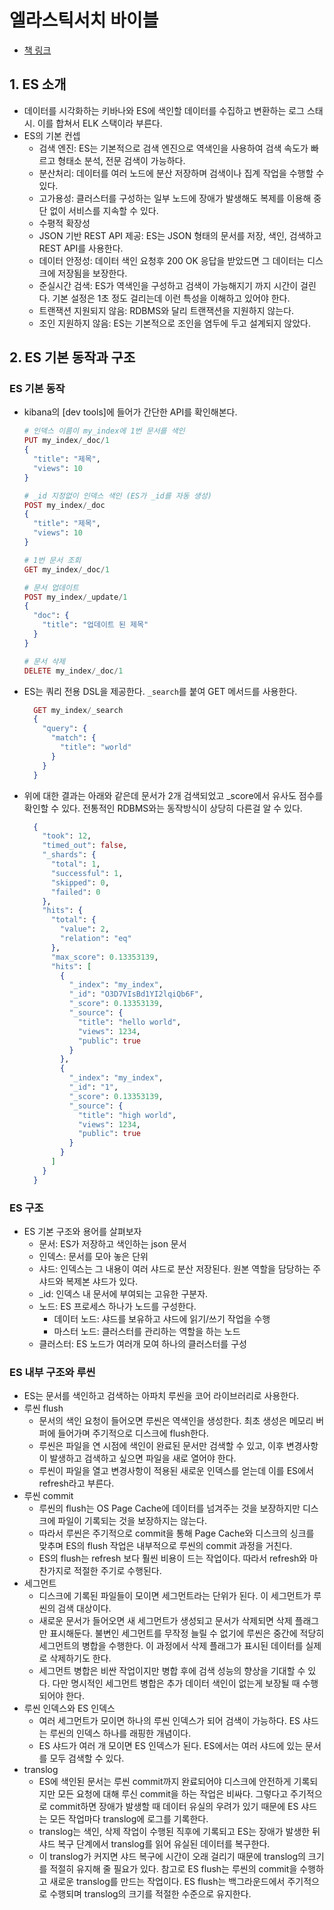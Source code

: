 # 엘라스틱서치 바이블

- [책 링크](https://www.yes24.com/Product/Goods/119719070)

## 1. ES 소개

- 데이터를 시각화하는 키바나와 ES에 색인할 데이터를 수집하고 변환하는 로그 스태시. 이를 합쳐서 ELK 스택이라 부른다.
- ES의 기본 컨셉
  - 검색 엔진: ES는 기본적으로 검색 엔진으로 역색인을 사용하여 검색 속도가 빠르고 형태소 분석, 전문 검색이 가능하다.
  - 분산처리: 데이터를 여러 노드에 분산 저장하며 검색이나 집계 작업을 수행할 수 있다.
  - 고가용성: 클러스터를 구성하는 일부 노드에 장애가 발생해도 복제를 이용해 중단 없이 서비스를 지속할 수 있다.
  - 수평적 확장성
  - JSON 기반 REST API 제공: ES는 JSON 형태의 문서를 저장, 색인, 검색하고 REST API를 사용한다.
  - 데이터 안정성: 데이터 색인 요청후 200 OK 응답을 받았드면 그 데이터는 디스크에 저장됨을 보장한다.
  - 준실시간 검색: ES가 역색인을 구성하고 검색이 가능해지기 까지 시간이 걸린다. 기본 설정은 1초 정도 걸리는데 이런 특성을 이해하고 있어야 한다.
  - 트랜잭션 지원되지 않음: RDBMS와 달리 트랜잭션을 지원하지 않는다.
  - 조인 지원하지 않음: ES는 기본적으로 조인을 염두에 두고 설계되지 않았다.

## 2. ES 기본 동작과 구조

### ES 기본 동작

- kibana의 [dev tools]에 들어가 간단한 API를 확인해본다.

  ```Elixir
  # 인덱스 이름이 my_index에 1번 문서를 색인
  PUT my_index/_doc/1
  {
    "title": "제목",
    "views": 10
  }

  # _id 지정없이 인덱스 색인 (ES가 _id를 자동 생성)
  POST my_index/_doc
  {
    "title": "제목",
    "views": 10
  }

  # 1번 문서 조회
  GET my_index/_doc/1

  # 문서 업데이트
  POST my_index/_update/1
  {
    "doc": {
      "title": "업데이트 된 제목"
    }
  }

  # 문서 삭제
  DELETE my_index/_doc/1
  ```

- ES는 쿼리 전용 DSL을 제공한다. `_search`를 붙여 GET 메서드를 사용한다.

  ```elixir
    GET my_index/_search
    {
      "query": {
        "match": {
          "title": "world"
        }
      }
    }
  ```

- 위에 대한 결과는 아래와 같은데 문서가 2개 검색되었고 \_score에서 유사도 점수를 확인할 수 있다. 전통적인 RDBMS와는 동작방식이 상당히 다른걸 알 수 있다.

  ```elixir
    {
      "took": 12,
      "timed_out": false,
      "_shards": {
        "total": 1,
        "successful": 1,
        "skipped": 0,
        "failed": 0
      },
      "hits": {
        "total": {
          "value": 2,
          "relation": "eq"
        },
        "max_score": 0.13353139,
        "hits": [
          {
            "_index": "my_index",
            "_id": "O3D7VIsBd1YI2lqiQb6F",
            "_score": 0.13353139,
            "_source": {
              "title": "hello world",
              "views": 1234,
              "public": true
            }
          },
          {
            "_index": "my_index",
            "_id": "1",
            "_score": 0.13353139,
            "_source": {
              "title": "high world",
              "views": 1234,
              "public": true
            }
          }
        ]
      }
    }
  ```

### ES 구조

- ES 기본 구조와 용어를 살펴보자
  - 문서: ES가 저장하고 색인하는 json 문서
  - 인덱스: 문서를 모아 놓은 단위
  - 샤드: 인덱스는 그 내용이 여러 샤드로 분산 저장된다. 원본 역할을 담당하는 주 샤드와 복제본 샤드가 있다.
  - \_id: 인덱스 내 문서에 부여되는 고유한 구분자.
  - 노드: ES 프로세스 하나가 노드를 구성한다.
    - 데이터 노드: 샤드를 보유하고 샤드에 읽기/쓰기 작업을 수행
    - 마스터 노드: 클러스터를 관리하는 역할을 하는 노드
  - 클러스터: ES 노드가 여러개 모여 하나의 클러스터를 구성

### ES 내부 구조와 루씬

- ES는 문서를 색인하고 검색하는 아파치 루씬을 코어 라이브러리로 사용한다.
- 루씬 flush
  - 문서의 색인 요청이 들어오면 루씬은 역색인을 생성한다. 최초 생성은 메모리 버퍼에 들어가며 주기적으로 디스크에 flush한다.
  - 루씬은 파일을 연 시점에 색인이 완료된 문서만 검색할 수 있고, 이후 변경사항이 발생하고 검색하고 싶으면 파일을 새로 열어야 한다.
  - 루씬이 파일을 열고 변경사항이 적용된 새로운 인덱스를 얻는데 이를 ES에서 refresh라고 부른다.
- 루씬 commit
  - 루씬의 flush는 OS Page Cache에 데이터를 넘겨주는 것을 보장하지만 디스크에 파일이 기록되는 것을 보장하지는 않는다.
  - 따라서 루씬은 주기적으로 commit을 통해 Page Cache와 디스크의 싱크를 맞추며 ES의 flush 작업은 내부적으로 루씬의 commit 과정을 거친다.
  - ES의 flush는 refresh 보다 훨씬 비용이 드는 작업이다. 따라서 refresh와 마찬가지로 적절한 주기로 수행된다.
- 세그먼트
  - 디스크에 기록된 파일들이 모이면 세그먼트라는 단위가 된다. 이 세그먼트가 루씬의 검색 대상이다.
  - 새로운 문서가 들어오면 새 세그먼트가 생성되고 문서가 삭제되면 삭제 플래그만 표시해둔다. 불변인 세그먼트를 무작정 늘릴 수 없기에 루씬은 중간에 적당히 세그먼트의 병합을 수행한다. 이 과정에서 삭제 플래그가 표시된 데이터를 실제로 삭제하기도 한다.
  - 세그먼트 병합은 비싼 작업이지만 병합 후에 검색 성능의 향상을 기대할 수 있다. 다만 명시적인 세그먼트 병합은 추가 데이터 색인이 없는게 보장될 때 수행되어야 한다.
- 루씬 인덱스와 ES 인덱스
  - 여러 세그먼트가 모이면 하나의 루씬 인덱스가 되어 검색이 가능하다. ES 샤드는 루씬의 인덱스 하나를 래핑한 개념이다.
  - ES 샤드가 여러 개 모이면 ES 인덱스가 된다. ES에서는 여러 샤드에 있는 문서를 모두 검색할 수 있다.
- translog
  - ES에 색인된 문서는 루씬 commit까지 완료되어야 디스크에 안전하게 기록되지만 모든 요청에 대해 루신 commit을 하는 작업은 비싸다. 그렇다고 주기적으로 commit하면 장애가 발생할 때 데이터 유실의 우려가 있기 때문에 ES 샤드는 모든 작업마다 translog에 로그를 기록한다.
  - translog는 색인, 삭제 작업이 수행된 직후에 기록되고 ES는 장애가 발생한 뒤 샤드 복구 단계에서 translog를 읽어 유실된 데이터를 복구한다.
  - 이 translog가 커지면 샤드 복구에 시간이 오래 걸리기 때문에 translog의 크기를 적절히 유지해 줄 필요가 있다. 참고로 ES flush는 루씬의 commit을 수행하고 새로운 translog를 만드는 작업이다. ES flush는 백그라운드에서 주기적으로 수행되며 translog의 크기를 적절한 수준으로 유지한다.
